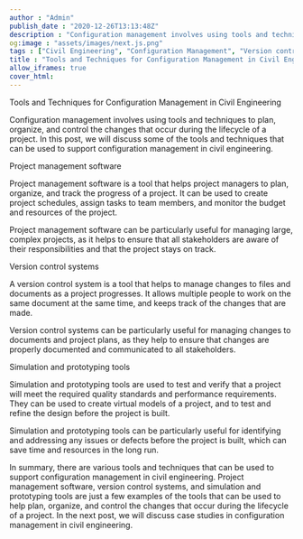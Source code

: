 ```yaml
---
author : "Admin"
publish_date : "2020-12-26T13:13:48Z"
description : "Configuration management involves using tools and techniques to plan, organize, and control the changes that occur during the lifecycle of a project. In this post, we will discuss some of the tools and techniques that can be used to support configuration management in civil engineering."
og:image : "assets/images/next.js.png"
tags : ["Civil Engineering", "Configuration Management", "Version control", "Project Management Software", "Simulation and Prototyping"]
title : "Tools and Techniques for Configuration Management in Civil Engineering"
allow_iframes: true
cover_html: 
---
```


Tools and Techniques for Configuration Management in Civil Engineering

Configuration management involves using tools and techniques to plan, organize, and control the changes that occur during the lifecycle of a project. In this post, we will discuss some of the tools and techniques that can be used to support configuration management in civil engineering.

Project management software

Project management software is a tool that helps project managers to plan, organize, and track the progress of a project. It can be used to create project schedules, assign tasks to team members, and monitor the budget and resources of the project.

Project management software can be particularly useful for managing large, complex projects, as it helps to ensure that all stakeholders are aware of their responsibilities and that the project stays on track.

Version control systems

A version control system is a tool that helps to manage changes to files and documents as a project progresses. It allows multiple people to work on the same document at the same time, and keeps track of the changes that are made.

Version control systems can be particularly useful for managing changes to documents and project plans, as they help to ensure that changes are properly documented and communicated to all stakeholders.

Simulation and prototyping tools

Simulation and prototyping tools are used to test and verify that a project will meet the required quality standards and performance requirements. They can be used to create virtual models of a project, and to test and refine the design before the project is built.

Simulation and prototyping tools can be particularly useful for identifying and addressing any issues or defects before the project is built, which can save time and resources in the long run.

In summary, there are various tools and techniques that can be used to support configuration management in civil engineering. Project management software, version control systems, and simulation and prototyping tools are just a few examples of the tools that can be used to help plan, organize, and control the changes that occur during the lifecycle of a project. In the next post, we will discuss case studies in configuration management in civil engineering.